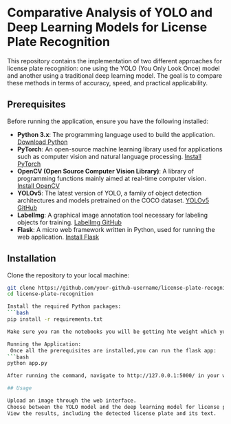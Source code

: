 # Comparative Analysis of YOLO and Deep Learning Models for License Plate Recognition

This repository contains the implementation of two different approaches for license plate recognition: one using the YOLO (You Only Look Once) model and another using a traditional deep learning model. The goal is to compare these methods in terms of accuracy, speed, and practical applicability.

## Prerequisites

Before running the application, ensure you have the following installed:

- **Python 3.x**: The programming language used to build the application. [Download Python](https://www.python.org/downloads/)
- **PyTorch**: An open-source machine learning library used for applications such as computer vision and natural language processing. [Install PyTorch](https://pytorch.org/get-started/locally/)
- **OpenCV (Open Source Computer Vision Library)**: A library of programming functions mainly aimed at real-time computer vision. [Install OpenCV](https://pypi.org/project/opencv-python/)
- **YOLOv5**: The latest version of YOLO, a family of object detection architectures and models pretrained on the COCO dataset. [YOLOv5 GitHub](https://github.com/ultralytics/yolov5)
- **LabelImg**: A graphical image annotation tool necessary for labeling objects for training. [LabelImg GitHub](https://github.com/tzutalin/labelImg)
- **Flask**: A micro web framework written in Python, used for running the web application. [Install Flask](https://flask.palletsprojects.com/en/2.0.x/installation/)

## Installation

Clone the repository to your local machine:

```bash
git clone https://github.com/your-github-username/license-plate-recognition.git
cd license-plate-recognition

Install the required Python packages:
```bash
pip install -r requirements.txt

Make sure you ran the notebooks you will be getting hte weight which you have to put it under static/models:

Running the Application:
 Once all the prerequisites are installed,you can run the flask app:
```bash
python app.py

After running the command, navigate to http://127.0.0.1:5000/ in your web browser to access the application.

## Usage

Upload an image through the web interface.
Choose between the YOLO model and the deep learning model for license plate detection.
View the results, including the detected license plate and its text.


